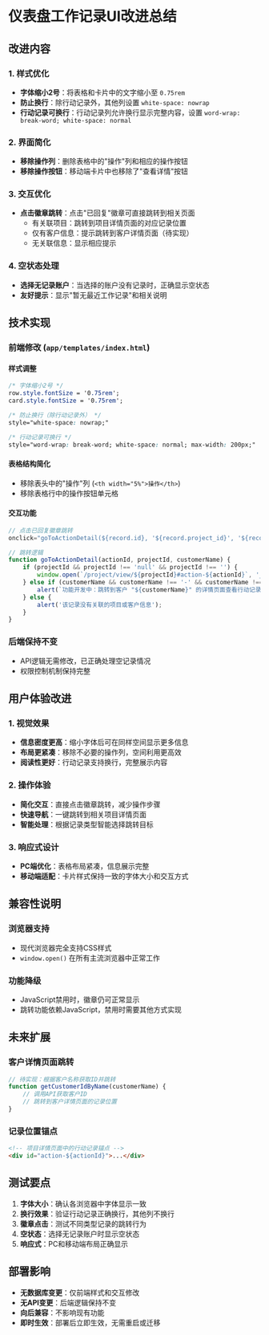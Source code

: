 # 仪表盘工作记录UI改进总结

## 改进内容

### 1. 样式优化
- **字体缩小2号**：将表格和卡片中的文字缩小至 `0.75rem`
- **防止换行**：除行动记录外，其他列设置 `white-space: nowrap`
- **行动记录可换行**：行动记录列允许换行显示完整内容，设置 `word-wrap: break-word; white-space: normal`

### 2. 界面简化
- **移除操作列**：删除表格中的"操作"列和相应的操作按钮
- **移除操作按钮**：移动端卡片中也移除了"查看详情"按钮

### 3. 交互优化
- **点击徽章跳转**：点击"已回复"徽章可直接跳转到相关页面
  - 有关联项目：跳转到项目详情页面的对应记录位置
  - 仅有客户信息：提示跳转到客户详情页面（待实现）
  - 无关联信息：显示相应提示

### 4. 空状态处理
- **选择无记录账户**：当选择的账户没有记录时，正确显示空状态
- **友好提示**：显示"暂无最近工作记录"和相关说明

## 技术实现

### 前端修改 (`app/templates/index.html`)

#### 样式调整
```css
/* 字体缩小2号 */
row.style.fontSize = '0.75rem';
card.style.fontSize = '0.75rem';

/* 防止换行（除行动记录外） */
style="white-space: nowrap;"

/* 行动记录可换行 */
style="word-wrap: break-word; white-space: normal; max-width: 200px;"
```

#### 表格结构简化
- 移除表头中的"操作"列 (`<th width="5%">操作</th>`)
- 移除表格行中的操作按钮单元格

#### 交互功能
```javascript
// 点击已回复徽章跳转
onclick="goToActionDetail(${record.id}, '${record.project_id}', '${record.customer_name}')"

// 跳转逻辑
function goToActionDetail(actionId, projectId, customerName) {
    if (projectId && projectId !== 'null' && projectId !== '') {
        window.open(`/project/view/${projectId}#action-${actionId}`, '_blank');
    } else if (customerName && customerName !== '-' && customerName !== '') {
        alert(`功能开发中：跳转到客户 "${customerName}" 的详情页面查看行动记录`);
    } else {
        alert('该记录没有关联的项目或客户信息');
    }
}
```

### 后端保持不变
- API逻辑无需修改，已正确处理空记录情况
- 权限控制机制保持完整

## 用户体验改进

### 1. 视觉效果
- **信息密度更高**：缩小字体后可在同样空间显示更多信息
- **布局更紧凑**：移除不必要的操作列，空间利用更高效
- **阅读性更好**：行动记录支持换行，完整展示内容

### 2. 操作体验
- **简化交互**：直接点击徽章跳转，减少操作步骤
- **快速导航**：一键跳转到相关项目详情页面
- **智能处理**：根据记录类型智能选择跳转目标

### 3. 响应式设计
- **PC端优化**：表格布局紧凑，信息展示完整
- **移动端适配**：卡片样式保持一致的字体大小和交互方式

## 兼容性说明

### 浏览器支持
- 现代浏览器完全支持CSS样式
- `window.open()` 在所有主流浏览器中正常工作

### 功能降级
- JavaScript禁用时，徽章仍可正常显示
- 跳转功能依赖JavaScript，禁用时需要其他方式实现

## 未来扩展

### 客户详情页面跳转
```javascript
// 待实现：根据客户名称获取ID并跳转
function getCustomerIdByName(customerName) {
    // 调用API获取客户ID
    // 跳转到客户详情页面的记录位置
}
```

### 记录位置锚点
```html
<!-- 项目详情页面中的行动记录锚点 -->
<div id="action-${actionId}">...</div>
```

## 测试要点

1. **字体大小**：确认各浏览器中字体显示一致
2. **换行效果**：验证行动记录正确换行，其他列不换行
3. **徽章点击**：测试不同类型记录的跳转行为
4. **空状态**：选择无记录账户时显示空状态
5. **响应式**：PC和移动端布局正确显示

## 部署影响

- **无数据库变更**：仅前端样式和交互修改
- **无API变更**：后端逻辑保持不变
- **向后兼容**：不影响现有功能
- **即时生效**：部署后立即生效，无需重启或迁移 
